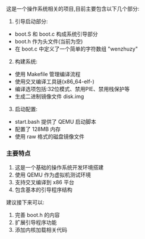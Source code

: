这是一个操作系统相关的项目,目前主要包含以下几个部分:

1. 引导启动部分:

- boot.S 和 boot.c 构成系统引导部分
- boot.h 作为头文件(当前为空)
- 在 boot.c 中定义了一个简单的字符数组 "wenzhuzy"

2. 构建系统:

- 使用 Makefile 管理编译流程
- 使用交叉编译工具链(x86_64-elf-)
- 编译选项包括:32位模式、禁用PIE、禁用栈保护等
- 生成二进制镜像文件 disk.img

3. 启动配置:

- start.bash 提供了 QEMU 启动脚本
- 配置了 128MB 内存
- 使用 raw 格式的磁盘镜像文件

### 主要特点

1. 这是一个基础的操作系统开发环境搭建
2. 使用 QEMU 作为虚拟机测试环境
3. 支持交叉编译到 x86 平台
4. 包含基本的引导程序结构

建议接下来可以:

1. 完善 boot.h 的内容
2. 扩展引导程序功能
3. 添加内核加载相关代码